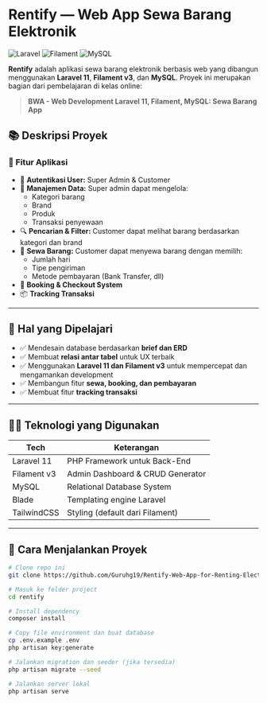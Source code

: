 # Rentify — Web App Sewa Barang Elektronik

![Laravel](https://img.shields.io/badge/Laravel-11-red?style=flat&logo=laravel)
![Filament](https://img.shields.io/badge/Filament-v3-blueviolet?style=flat&logo=laravel)
![MySQL](https://img.shields.io/badge/MySQL-Database-informational?style=flat&logo=mysql)

**Rentify** adalah aplikasi sewa barang elektronik berbasis web yang dibangun menggunakan **Laravel 11**, **Filament v3**, dan **MySQL**. Proyek ini merupakan bagian dari pembelajaran di kelas online:

> **BWA - Web Development Laravel 11, Filament, MySQL: Sewa Barang App**  

## 📚 Deskripsi Proyek

### 🎯 Fitur Aplikasi

- 🔑 **Autentikasi User:** Super Admin & Customer
- 📁 **Manajemen Data:** Super admin dapat mengelola:
  - Kategori barang
  - Brand
  - Produk
  - Transaksi penyewaan
- 🔍 **Pencarian & Filter:** Customer dapat melihat barang berdasarkan kategori dan brand
- 🛒 **Sewa Barang:** Customer dapat menyewa barang dengan memilih:
  - Jumlah hari
  - Tipe pengiriman
  - Metode pembayaran (Bank Transfer, dll)
- 🧾 **Booking & Checkout System**
- 📦 **Tracking Transaksi**

---

## 🧠 Hal yang Dipelajari

- ✅ Mendesain database berdasarkan **brief dan ERD**
- ✅ Membuat **relasi antar tabel** untuk UX terbaik
- ✅ Menggunakan **Laravel 11 dan Filament v3** untuk mempercepat dan mengamankan development
- ✅ Membangun fitur **sewa, booking, dan pembayaran**
- ✅ Membuat fitur **tracking transaksi**

---

## 👨‍💻 Teknologi yang Digunakan

| Tech        | Keterangan                            |
|-------------|----------------------------------------|
| Laravel 11  | PHP Framework untuk Back-End           |
| Filament v3 | Admin Dashboard & CRUD Generator       |
| MySQL       | Relational Database System             |
| Blade       | Templating engine Laravel              |
| TailwindCSS | Styling (default dari Filament)        |

---

## 🚀 Cara Menjalankan Proyek

```bash
# Clone repo ini
git clone https://github.com/Guruhg19/Rentify-Web-App-for-Renting-Electronic-Goods.git

# Masuk ke folder project
cd rentify

# Install dependency
composer install

# Copy file environment dan buat database
cp .env.example .env
php artisan key:generate

# Jalankan migration dan seeder (jika tersedia)
php artisan migrate --seed

# Jalankan server lokal
php artisan serve
